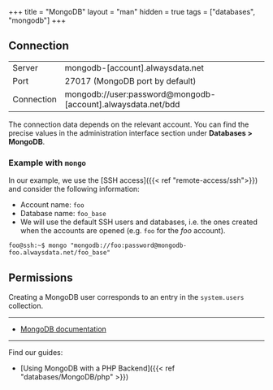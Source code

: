+++
title = "MongoDB"
layout = "man"
hidden = true
tags = ["databases", "mongodb"]
+++

## Connection

|||
|--- |--- |
|Server|mongodb-[account].alwaysdata.net|
|Port|27017 (MongoDB port by default)|
|Connection|mongodb://user:password@mongodb-[account].alwaysdata.net/bdd|

The connection data depends on the relevant account. You can find the precise values in the administration interface section under **Databases > MongoDB**.

### Example with `mongo`

In our example, we use the [SSH access]({{< ref "remote-access/ssh">}}) and consider the following information:

- Account name: `foo`
- Database name: `foo_base`
- We will use the default SSH users and databases, i.e. the ones created when the accounts are opened (e.g. `foo` for the *foo* account).

```
foo@ssh:~$ mongo "mongodb://foo:password@mongodb-foo.alwaysdata.net/foo_base"
```

## Permissions

Creating a MongoDB user corresponds to an entry in the `system.users` collection.

---

- [MongoDB documentation](https://docs.mongodb.com/)

---

Find our guides:

- [Using MongoDB with a PHP Backend]({{< ref "databases/MongoDB/php" >}})
